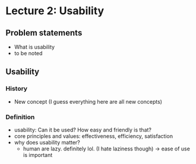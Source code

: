# Lecture 2: Usability

## Problem statements

- What is usability
- to be noted

## Usability

### History

- New concept (I guess everything here are all new concepts)

### Definition

- usability: Can it be used? How easy and friendly is that?
- core principles and values: effectiveness, efficiency, satisfaction
- why does usability matter?
  - human are lazy. definitely lol. (I hate laziness though) -> ease of use is important


